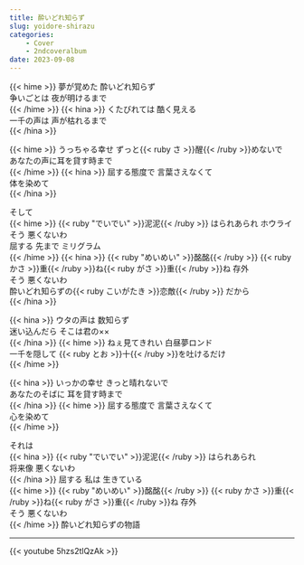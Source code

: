 ```yaml
---
title: 酔いどれ知らず
slug: yoidore-shirazu
categories:
    - Cover
    - 2ndcoveralbum
date: 2023-09-08
---
```


{{< hime >}}
夢が覚めた 酔いどれ知らず  
争いごとは 夜が明けるまで  
{{< /hime >}}
{{< hina >}}
くたびれては 酷く見える  
一千の声は 声が枯れるまで  
{{< /hina >}}

{{< hime >}}
うっちゃる幸せ ずっと{{< ruby さ >}}醒{{< /ruby >}}めないで  
あなたの声に耳を貸す時まで  
{{< /hime >}}
{{< hina >}}
屈する態度で 言葉さえなくて  
体を染めて  
{{< /hina >}}

そして  
{{< hime >}}
{{< ruby "でいでい" >}}泥泥{{< /ruby >}} はられあられ ホウライ  
そう 悪くないわ  
屈する 先まで ミリグラム  
{{< /hime >}}
{{< hina >}}
{{< ruby "めいめい" >}}酩酩{{< /ruby >}} {{< ruby かさ >}}重{{< /ruby >}}ね{{< ruby がさ >}}重{{< /ruby >}}ね 存外  
そう 悪くないわ  
酔いどれ知らずの{{< ruby こいがたき >}}恋敵{{< /ruby >}} だから  
{{< /hina >}}

{{< hina >}}
ウタの声は 数知らず  
迷い込んだら そこは君の××  
{{< /hina >}}
{{< hime >}}
ねぇ見てきれい 白昼夢ロンド  
一千を隠して {{< ruby とお >}}十{{< /ruby >}}を吐けるだけ  
{{< /hime >}}

{{< hina >}}
いっかの幸せ きっと晴れないで  
あなたのそばに 耳を貸す時まで  
{{< /hina >}}
{{< hime >}}
屈する態度で 言葉さえなくて  
心を染めて  
{{< /hime >}}

それは  
{{< hina >}}
{{< ruby "でいでい" >}}泥泥{{< /ruby >}} はられあられ  
将来像 悪くないわ  
{{< /hina >}}
屈する 私は 生きている  
{{< hime >}}
{{< ruby "めいめい" >}}酩酩{{< /ruby >}} {{< ruby かさ >}}重{{< /ruby >}}ね{{< ruby がさ >}}重{{< /ruby >}}ね 存外  
そう 悪くないわ  
{{< /hime >}}
酔いどれ知らずの物語  

---

{{< youtube 5hzs2tlQzAk >}}